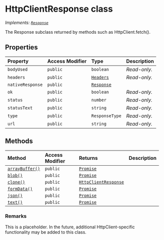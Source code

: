 # HttpClientResponse class

_Implements: [`Response`](../../whatwg-fetch.api/class/response.md)_





The Response subclass returned by methods such as HttpClient.fetch().



## Properties

| Property	   | Access Modifier | Type	| Description|
|:-------------|:----|:-------|:-----------|
|`bodyUsed`     | `public` | `boolean` | _Read-only._  |
|`headers`     | `public` | [`Headers`](../../whatwg-fetch.api/class/headers.md) | _Read-only._  |
|`nativeResponse`     | `public` | [`Response`](../../whatwg-fetch.api/class/response.md) |  |
|`ok`     | `public` | `boolean` | _Read-only._  |
|`status`     | `public` | `number` | _Read-only._  |
|`statusText`     | `public` | `string` | _Read-only._  |
|`type`     | `public` | `ResponseType` | _Read-only._  |
|`url`     | `public` | `string` | _Read-only._  |




## Methods

| Method	   | Access Modifier | Returns	| Description|
|:-------------|:----|:-------|:-----------|
|[`arrayBuffer()`](arraybuffer-httpclientresponse.md)     | `public` | [`Promise`](../../es6-promise.api/class/promise.md)<ArrayBuffer> |  |
|[`blob()`](blob-httpclientresponse.md)     | `public` | [`Promise`](../../es6-promise.api/class/promise.md)<Blob> |  |
|[`clone()`](clone-httpclientresponse.md)     | `public` | [`HttpClientResponse`](../../sp-http.api/class/httpclientresponse.md) |  |
|[`formData()`](formdata-httpclientresponse.md)     | `public` | [`Promise`](../../es6-promise.api/class/promise.md)<FormData> |  |
|[`json()`](json-httpclientresponse.md)     | `public` | [`Promise`](../../es6-promise.api/class/promise.md)<any> |  |
|[`text()`](text-httpclientresponse.md)     | `public` | [`Promise`](../../es6-promise.api/class/promise.md)<string> |  |





### Remarks

This is a placeholder. In the future, additional HttpClient-specific functionality may be added to this class.

